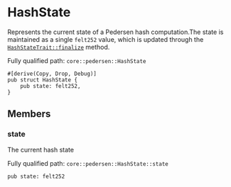 # HashState

Represents the current state of a Pedersen hash computation.The state is maintained as a single `felt252` value, which is updated through the [`HashStateTrait::finalize`](`HashStateTrait::finalize`) method.

Fully qualified path: `core::pedersen::HashState`

<pre><code class="language-rust">#[derive(Copy, Drop, Debug)]
pub struct HashState {
    pub state: felt252,
}</code></pre>

## Members

### state

The current hash state

Fully qualified path: `core::pedersen::HashState::state`

<pre><code class="language-rust">pub state: felt252</code></pre>



